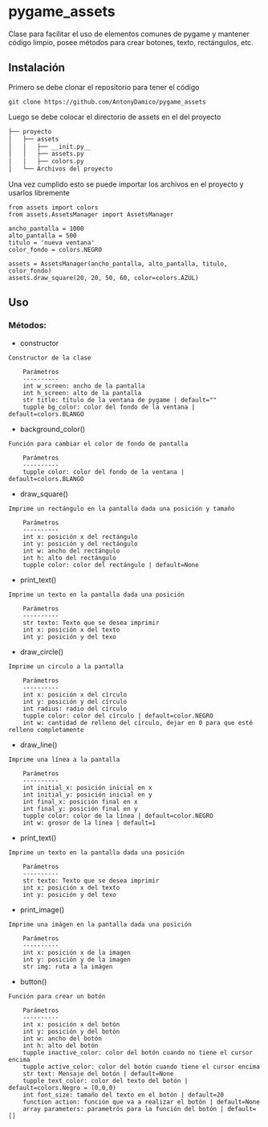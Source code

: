 # pygame_assets
Clase para facilitar el uso de elementos comunes de pygame y mantener código limpio, posee métodos para crear botones, texto, rectángulos, etc.

## Instalación
Primero se debe clonar el repositorio para tener el código
```
git clone https://github.com/AntonyDamico/pygame_assets
```

Luego se debe colocar el directorio de assets en el del proyecto

```bash
├── proyecto
│   ├── assets
│   │   ├── __init.py__
│   │   ├── assets.py
│   │   ├── colors.py
│   └── Archivos del proyecto
```

Una vez cumplido esto se puede importar los archivos en el proyecto y usarlos libremente
```
from assets import colors
from assets.AssetsManager import AssetsManager

ancho_pantalla = 1000
alto_pantalla = 500
titulo = 'nueva ventana'
color_fondo = colors.NEGRO

assets = AssetsManager(ancho_pantalla, alto_pantalla, titulo, color_fondo)
assets.draw_square(20, 20, 50, 60, color=colors.AZUL)
```

## Uso
### Métodos:
* constructor
```
Constructor de la clase

    Parámetros
    ----------
    int w_screen: ancho de la pantalla
    int h_screen: alto de la pantalla
    str title: título de la ventana de pygame | default=""
    tupple bg_color: color del fondo de la ventana | default=colors.BLANGO
```

* background_color()
```
Función para cambiar el color de fondo de pantalla

    Parámetros
    ----------
    tupple color: color del fondo de la ventana | default=colors.BLANGO
```

* draw_square()
```
Imprime un rectángulo en la pantalla dada una posición y tamaño

    Parámetros
    ----------
    int x: posición x del rectángulo
    int y: posición y del rectángulo
    int w: ancho del rectángulo
    int h: alto del rectángulo
    tupple color: color del rectángulo | default=None
```

* print_text()
```
Imprime un texto en la pantalla dada una posición

    Parámetros
    ----------
    str texto: Texto que se desea imprimir
    int x: posición x del texto
    int y: posición y del texo
```

* draw_circle()
```
Imprime un circulo a la pantalla

    Parámetros
    ----------
    int x: posición x del círculo
    int y: posición y del círculo
    int radius: radio del círculo
    tupple color: color del círculo | default=color.NEGRO
    int w: cantidad de relleno del círculo, dejar en 0 para que esté relleno completamente
```

* draw_line()
```
Imprime una línea a la pantalla

    Parámetros
    ----------
    int initial_x: posición inicial en x
    int initial_y: posición inicial en y
    int final_x: posición final en x
    int final_y: posición final en y
    tupple color: color de la línea | default=color.NEGRO
    int w: grosor de la línea | default=1
```

* print_text()
```
Imprime un texto en la pantalla dada una posición

    Parámetros
    ----------
    str texto: Texto que se desea imprimir
    int x: posición x del texto
    int y: posición y del texo
```

* print_image()
```
Imprime una imágen en la pantalla dada una posición

    Parámetros
    ----------
    int x: posición x de la imagen
    int y: posición y de la imagen
    str img: ruta a la imágen
```

* button()
```
Función para crear un botón

    Parámetros
    ----------
    int x: posición x del botón
    int y: posición y del botón 
    int w: ancho del botón
    int h: alto del botón
    tupple inactive_color: color del botón cuando no tiene el cursor encima
    tupple active_color: color del botón cuando tiene el cursor encima
    str text: Mensaje del botón | default=None
    tupple text_color: color del texto del botón | default=colors.Negro = (0,0,0)
    int font_size: tamaño del texto en el botón | default=20
    function action: función que va a realizar el botón | default=None
    array parameters: parametrós para la función del botón | default=[]
```
